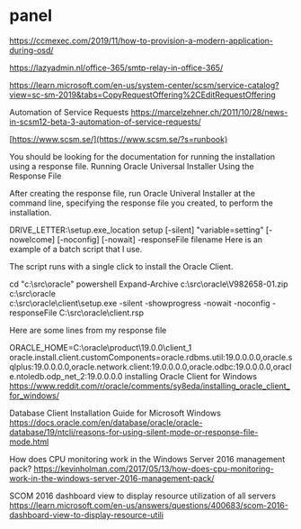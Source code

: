 # panel

https://ccmexec.com/2019/11/how-to-provision-a-modern-application-during-osd/

https://lazyadmin.nl/office-365/smtp-relay-in-office-365/

https://learn.microsoft.com/en-us/system-center/scsm/service-catalog?view=sc-sm-2019&tabs=CopyRequestOffering%2CEditRequestOffering

Automation of Service Requests
https://marcelzehner.ch/2011/10/28/news-in-scsm12-beta-3-automation-of-service-requests/

[https://www.scsm.se/](https://www.scsm.se/?s=runbook)


You should be looking for the documentation for running the installation using a response file.
Running Oracle Universal Installer Using the Response File

After creating the response file, run Oracle Univeral Installer at the command line, specifying the response file you created, to perform the installation.

DRIVE_LETTER:\setup.exe_location setup [-silent] "variable=setting" [-nowelcome] [-noconfig] [-nowait] -responseFile filename 
Here is an example of a batch script that I use.

The script runs with a single click to install the Oracle Client.

cd "c:\src\oracle"
powershell Expand-Archive c:\src\oracle\V982658-01.zip c:\src\oracle\
c:\src\oracle\client\setup.exe -silent -showprogress -nowait -noconfig -responseFile C:\src\oracle\client.rsp

Here are some lines from my response file

 ORACLE_HOME=C:\oracle\product\19.0.0\client_1
 oracle.install.client.customComponents=oracle.rdbms.util:19.0.0.0.0,oracle.sqlplus:19.0.0.0.0,oracle.network.client:19.0.0.0.0,oracle.odbc:19.0.0.0.0,oracle.ntoledb.odp_net_2:19.0.0.0.0
 installing Oracle Client for Windows
 https://www.reddit.com/r/oracle/comments/sy8eda/installing_oracle_client_for_windows/

 Database Client Installation Guide for Microsoft Windows
 https://docs.oracle.com/en/database/oracle/oracle-database/19/ntcli/reasons-for-using-silent-mode-or-response-file-mode.html



 How does CPU monitoring work in the Windows Server 2016 management pack?
 https://kevinholman.com/2017/05/13/how-does-cpu-monitoring-work-in-the-windows-server-2016-management-pack/

 SCOM 2016 dashboard view to display resource utilization of all servers
 https://learn.microsoft.com/en-us/answers/questions/400683/scom-2016-dashboard-view-to-display-resource-utili
